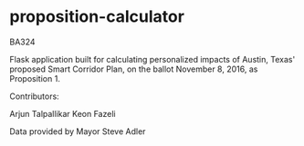 # proposition-calculator
BA324

Flask application built for calculating personalized impacts of Austin, Texas' proposed Smart Corridor Plan, on the ballot November 8, 2016, as Proposition 1. 

Contributors: 

Arjun Talpallikar
Keon Fazeli

Data provided by Mayor Steve Adler
